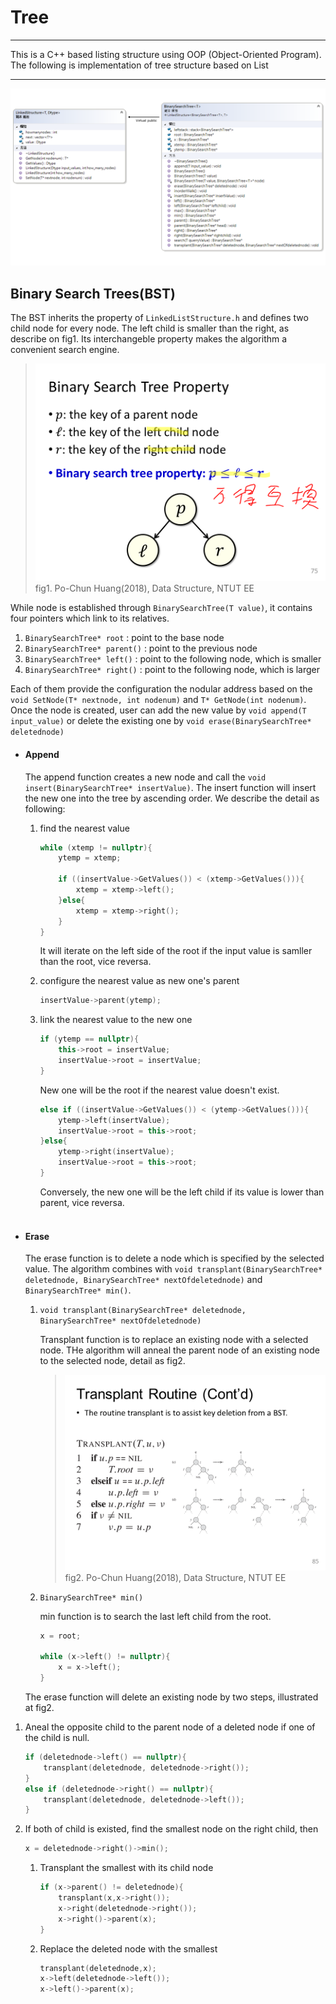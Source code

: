 # Tree
----
This is a C++ based listing structure using OOP (Object-Oriented Program). The following is implementation of tree structure based on List 

----
![#List Fig](UML_BinarytSearchTree.png)

## Binary Search Trees(BST)
The BST inherits the property of ```LinkedListStructure.h``` and defines two child node for every node. 
The left child is smaller than the right, as describe on fig1. Its interchangeble property makes the algorithm a convenient search engine.

>![#Binary Search Tree](BST.png)
>fig1. Po-Chun Huang(2018), Data Structure, NTUT EE

While node is established through ```BinarySearchTree(T value)```, it contains four pointers which link to its relatives.

1. ```BinarySearchTree* root``` : point to the base node 
2. ```BinarySearchTree* parent()``` : point to the previous node 
3. ```BinarySearchTree* left()``` : point to the following node, which is smaller
4. ```BinarySearchTree* right()``` : point to the following node, which is larger

Each of them provide the configuration the nodular address based on the ```void SetNode(T* nextnode, int nodenum)``` and ```T* GetNode(int nodenum)```.  
Once the node is created, user can add the new value by ```void append(T input_value)``` or delete the existing one by ```void erase(BinarySearchTree* deletednode)```

* #### Append
    The append function creates a new node and call the ```void insert(BinarySearchTree* insertValue)```.
The insert function will insert the new one into the tree by ascending order. We describe the detail as following:
   1. find the nearest value
        ```c++ number-lines
        while (xtemp != nullptr){
		    ytemp = xtemp;

		    if ((insertValue->GetValues()) < (xtemp->GetValues())){
			    xtemp = xtemp->left();
		    }else{
			    xtemp = xtemp->right();
		    }
	    }
        ```
        It will iterate on the left side of the root if the input value is samller than the root, vice reversa.

  2. configure the nearest value as new one's parent
        ```c++ numbers-line
       insertValue->parent(ytemp);
        ```

  3. link the nearest value to the new one
        ```c++ numbers-line
        if (ytemp == nullptr){
	        this->root = insertValue;
   	        insertValue->root = insertValue;
        }
        ``` 
        New one will be the root if the nearest value doesn't exist.
        ```c++ numbers-line
        else if ((insertValue->GetValues()) < (ytemp->GetValues())){
		    ytemp->left(insertValue);
		    insertValue->root = this->root;
	    }else{
		    ytemp->right(insertValue);
		    insertValue->root = this->root;
	    }    
        ```
        
        Conversely, the new one will be the left child if its value is lower than parent, vice reversa.
<br><br>
* #### Erase
    The erase function is to delete a node which is specified by the selected value. The algorithm combines with ```void transplant(BinarySearchTree* deletednode, BinarySearchTree* nextOfdeletednode)``` and ```BinarySearchTree* min()```.
    1. ```void transplant(BinarySearchTree* deletednode, BinarySearchTree* nextOfdeletednode)```
        
        Transplant function is to replace an existing node with a selected node. THe algorithm will anneal the parent node of an existing node to the selected node, detail as fig2.
        >![#Transplant](transplant.png)
        >fig2. Po-Chun Huang(2018), Data Structure, NTUT EE

    2. ```BinarySearchTree* min()```
        
        min function is to search the last left child from the root.
        ```c++ numbers-line
        x = root;

	    while (x->left() != nullptr){
		    x = x->left();
	    }
        ```
    
    The erase function will delete an existing node by two steps, illustrated at fig2.
1. Aneal the opposite child to the parent node of a deleted node if one of the child is null.
    ```c++ numbers-line
    if (deletednode->left() == nullptr){
		transplant(deletednode, deletednode->right());
	}
	else if (deletednode->right() == nullptr){
		transplant(deletednode, deletednode->left());
	}
    ```
2. If both of child is existed, find the smallest node on the right child, then 
    ```c++ numbers-line
    x = deletednode->right()->min();
    ```
   1. Transplant the smallest with its child node
        ```c++ numbers-line
        if (x->parent() != deletednode){
		    transplant(x,x->right());
		    x->right(deletednode->right());
		    x->right()->parent(x);
	    }
        ```
   2. Replace the deleted node with the smallest
        ```c++ numbers-line
        transplant(deletednode,x);
	    x->left(deletednode->left());
	    x->left()->parent(x);
        ```
